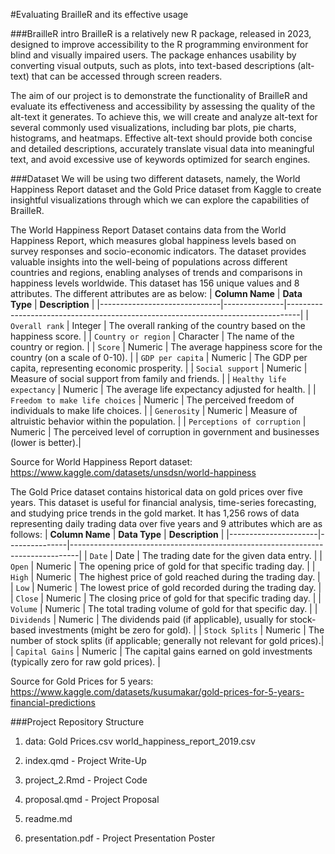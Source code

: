 #Evaluating BrailleR and its effective usage

###BrailleR intro
BrailleR is a relatively new R package, released in 2023, designed to improve accessibility to the R programming environment for blind and visually impaired users. The package enhances usability by converting visual outputs, such as plots, into text-based descriptions (alt-text) that can be accessed through screen readers.

The aim of our project is to demonstrate the functionality of BrailleR and evaluate its effectiveness and accessibility by assessing the quality of the alt-text it generates. To achieve this, we will create and analyze alt-text for several commonly used visualizations, including bar plots, pie charts, histograms, and heatmaps. Effective alt-text should provide both concise and detailed descriptions, accurately translate visual data into meaningful text, and avoid excessive use of keywords optimized for search engines.

###Dataset
We will be using two different datasets, namely, the World Happiness Report dataset and the Gold Price dataset from Kaggle to create insightful visualizations through which we can explore the capabilities of BrailleR.

The World Happiness Report Dataset contains data from the World Happiness Report, which measures global happiness levels based on survey responses and socio-economic indicators.  The dataset provides valuable insights into the well-being of populations across different countries and regions, enabling analyses of trends and comparisons in happiness levels worldwide. This dataset has 156 unique values and 8 attributes. The different attributes are as below:
| **Column Name**             | **Data Type** | **Description**                                                                 |
|------------------------------|---------------|---------------------------------------------------------------------------------|
| `Overall rank`              | Integer       | The overall ranking of the country based on the happiness score.               |
| `Country or region`         | Character     | The name of the country or region.                                             |
| `Score`                     | Numeric       | The average happiness score for the country (on a scale of 0-10).              |
| `GDP per capita`            | Numeric       | The GDP per capita, representing economic prosperity.                          |
| `Social support`            | Numeric       | Measure of social support from family and friends.                             |
| `Healthy life expectancy`   | Numeric       | The average life expectancy adjusted for health.                               |
| `Freedom to make life choices` | Numeric    | The perceived freedom of individuals to make life choices.                     |
| `Generosity`                | Numeric       | Measure of altruistic behavior within the population.                          |
| `Perceptions of corruption` | Numeric       | The perceived level of corruption in government and businesses (lower is better).|

Source for World Happiness Report dataset: https://www.kaggle.com/datasets/unsdsn/world-happiness


The Gold Price dataset contains historical data on gold prices over five years. This dataset is useful for financial analysis, time-series forecasting, and studying price trends in the gold market. It has 1,256 rows of data representing daily trading data over five years and 9 attributes which are as follows:
| **Column Name**     | **Data Type** | **Description**                                                                |
|----------------------|---------------|--------------------------------------------------------------------------------|
| `Date`               | Date          | The trading date for the given data entry.                                      |
| `Open`               | Numeric       | The opening price of gold for that specific trading day.                        |
| `High`               | Numeric       | The highest price of gold reached during the trading day.                      |
| `Low`                | Numeric       | The lowest price of gold recorded during the trading day.                      |
| `Close`              | Numeric       | The closing price of gold for that specific trading day.                        |
| `Volume`             | Numeric       | The total trading volume of gold for that specific day.                         |
| `Dividends`          | Numeric       | The dividends paid (if applicable), usually for stock-based investments (might be zero for gold). |
| `Stock Splits`       | Numeric       | The number of stock splits (if applicable; generally not relevant for gold prices).|
| `Capital Gains`      | Numeric       | The capital gains earned on gold investments (typically zero for raw gold prices). |

Source for Gold Prices for 5 years: https://www.kaggle.com/datasets/kusumakar/gold-prices-for-5-years-financial-predictions

###Project Repository Structure

1. data: 
  Gold Prices.csv
  world_happiness_report_2019.csv
  
2. index.qmd - Project Write-Up

3. project_2.Rmd - Project Code

4. proposal.qmd - Project Proposal

5. readme.md

6. presentation.pdf - Project Presentation Poster

